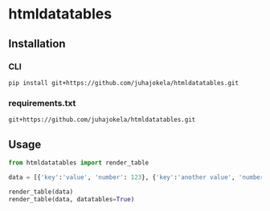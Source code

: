 # htmldatatables

## Installation

### CLI

`pip install git+https://github.com/juhajokela/htmldatatables.git`

### requirements.txt

`git+https://github.com/juhajokela/htmldatatables.git`

## Usage

```python
from htmldatatables import render_table

data = [{'key':'value', 'number': 123}, {'key':'another value', 'number': 1337}]

render_table(data)
render_table(data, datatables=True)
```
